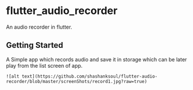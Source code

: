 # flutter_audio_recorder

An audio recorder in flutter.

## Getting Started
A Simple app which records audio and save it in storage which can be later play from the list screen of app.
```
![alt text](https://github.com/shashanksoul/flutter-audio-recorder/blob/master/screenShots/record1.jpg?raw=true)
```
